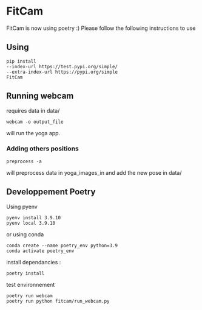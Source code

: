 # FitCam

FitCam is now using poetry :) 
Please follow the following instructions to use

## Using 
```
pip install
--index-url https://test.pypi.org/simple/
--extra-index-url https://pypi.org/simple
FitCam
```

## Running webcam 
requires data in data/

```
webcam -o output_file
```
will run the yoga app.

### Adding others positions

```
preprocess -a
```
will preprocess data in yoga_images_in and add the new pose in data/


## Developpement Poetry
Using pyenv 
```
pyenv install 3.9.10
pyenv local 3.9.10
```
or using conda
```
conda create --name poetry_env python=3.9
conda activate poetry_env
```

install dependancies : 
```
poetry install
```

test environnement
```
poetry run webcam
poetry run python fitcam/run_webcam.py
```
